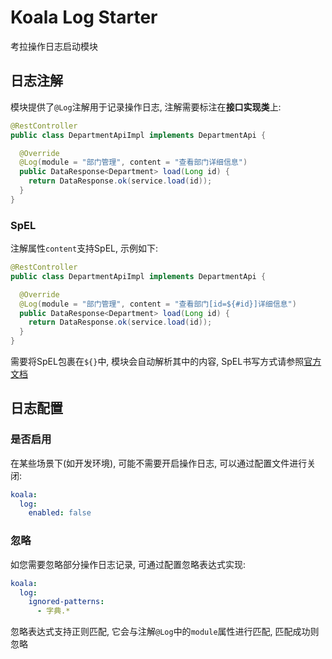 # Koala Log Starter

考拉操作日志启动模块

## 日志注解

模块提供了`@Log`注解用于记录操作日志, 注解需要标注在**接口实现类**上:

```java
@RestController
public class DepartmentApiImpl implements DepartmentApi {

  @Override
  @Log(module = "部门管理", content = "查看部门详细信息")
  public DataResponse<Department> load(Long id) {
    return DataResponse.ok(service.load(id));
  }
}
```

### SpEL

注解属性`content`支持SpEL, 示例如下:

```java
@RestController
public class DepartmentApiImpl implements DepartmentApi {

  @Override
  @Log(module = "部门管理", content = "查看部门[id=${#id}]详细信息")
  public DataResponse<Department> load(Long id) {
    return DataResponse.ok(service.load(id));
  }
}
```

需要将SpEL包裹在`${}`中, 模块会自动解析其中的内容, SpEL书写方式请参照[官方文档](https://docs.spring.io/spring-framework/docs/current/reference/html/core.html#expressions)

## 日志配置

### 是否启用

在某些场景下(如开发环境), 可能不需要开启操作日志, 可以通过配置文件进行关闭:

```yaml
koala:
  log:
    enabled: false
```

### 忽略

如您需要忽略部分操作日志记录, 可通过配置忽略表达式实现:

```yaml
koala:
  log:
    ignored-patterns:
      - 字典.*
```

忽略表达式支持正则匹配, 它会与注解`@Log`中的`module`属性进行匹配, 匹配成功则忽略

